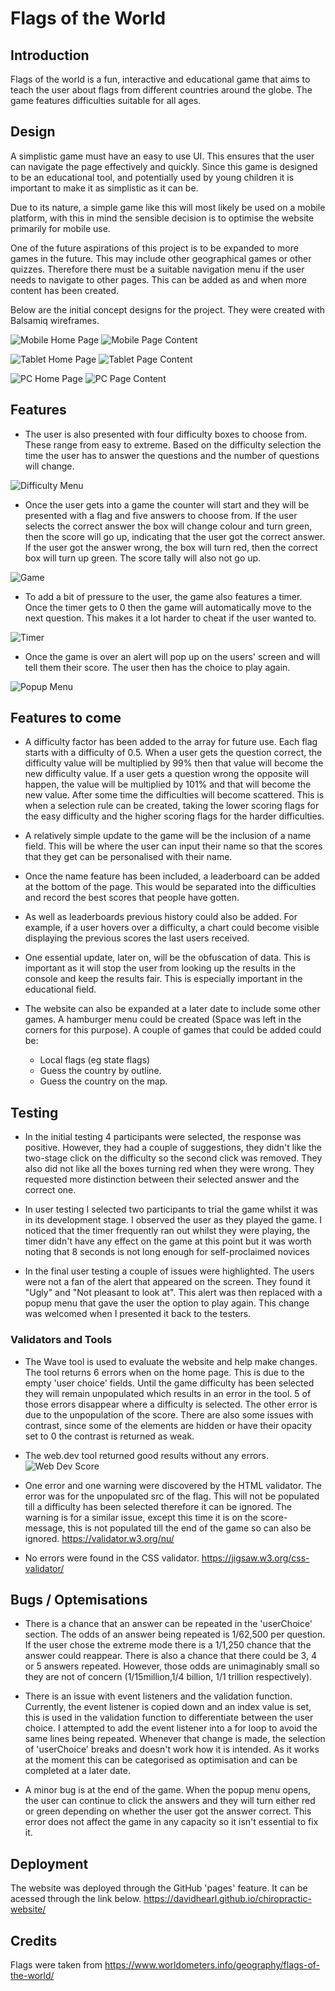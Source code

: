 # Flags of the World

## Introduction
Flags of the world is a fun, interactive and educational game that aims to teach the user about flags from different countries around the globe. The game features difficulties suitable for all ages.

## Design

A simplistic game must have an easy to use UI. This ensures that the user can navigate the page effectively and quickly. Since this game is designed to be an educational tool, and potentially used by young children it is important to make it as simplistic as it can be.

Due to its nature, a simple game like this will most likely be used on a mobile platform, with this in mind the sensible decision is to optimise the website primarily for mobile use.

One of the future aspirations of this project is to be expanded to more games in the future. This may include other geographical games or other quizzes. Therefore there must be a suitable navigation menu if the user needs to navigate to other pages. This can be added as and when more content has been created.

Below are the initial concept designs for the project. They were created with Balsamiq wireframes.

![Mobile Home Page](./assets/images/readme/mobile-homepage.JPG)
![Mobile Page Content](./assets/images/readme/mobile-flag-game.JPG)

![Tablet Home Page](./assets/images/readme/ipad-homepage.JPG)
![Tablet Page Content](./assets/images/readme/ipad-flag-game.JPG)

![PC Home Page](./assets/images/readme/desktop-homepage.JPG)
![PC Page Content](./assets/images/readme/desktop-flag-game.JPG)

## Features

* The user is also presented with four difficulty boxes to choose from. These range from easy to extreme. Based on the difficulty selection the time the user has to answer the questions and the number of questions will change.

![Difficulty Menu](./assets/images/readme/difficulty-menu.JPG)

* Once the user gets into a game the counter will start and they will be presented with a flag and five answers to choose from. If the user selects the correct answer the box will change colour and turn green, then the score will go up, indicating that the user got the correct answer. If the user got the answer wrong, the box will turn red, then the correct box will turn up green. The score tally will also not go up.

![Game](./assets/images/readme/game.JPG)

* To add a bit of pressure to the user, the game also features a timer. Once the timer gets to 0 then the game will automatically move to the next question. This makes it a lot harder to cheat if the user wanted to.

![Timer](./assets/images/readme/timer.JPG)

* Once the game is over an alert will pop up on the users' screen and will tell them their score. The user then has the choice to play again.

![Popup Menu](./assets/images/readme/popup-menu.JPG)


## Features to come

* A difficulty factor has been added to the array for future use. Each flag starts with a difficulty of 0.5. When a user gets the question correct, the difficulty value will be multiplied by 99% then that value will become the new difficulty value. If a user gets a question wrong the opposite will happen, the value will be multiplied by 101% and that will become the new value. After some time the difficulties will become scattered. This is when a selection rule can be created, taking the lower scoring flags for the easy difficulty and the higher scoring flags for the harder difficulties.

* A relatively simple update to the game will be the inclusion of a name field. This will be where the user can input their name so that the scores that they get can be personalised with their name.

* Once the name feature has been included, a leaderboard can be added at the bottom of the page. This would be separated into the difficulties and record the best scores that people have gotten.

* As well as leaderboards previous history could also be added. For example, if a user hovers over a difficulty, a chart could become visible displaying the previous scores the last users received.

* One essential update, later on, will be the obfuscation of data. This is important as it will stop the user from looking up the results in the console and keep the results fair. This is especially important in the educational field.

* The website can also be expanded at a later date to include some other games. A hamburger menu could be created (Space was left in the corners for this purpose). A couple of games that could be added could be:
    * Local flags (eg state flags)
    * Guess the country by outline.
    * Guess the country on the map.


## Testing

* In the initial testing 4 participants were selected, the response was positive. However, they had a couple of suggestions, they didn't like the two-stage click on the difficulty so the second click was removed. They also did not like all the boxes turning red when they were wrong. They requested more distinction between their selected answer and the correct one.

* In user testing I selected two participants to trial the game whilst it was in its development stage. I observed the user as they played the game. I noticed that the timer frequently ran out whilst they were playing, the timer didn't have any effect on the game at this point but it was worth noting that 8 seconds is not long enough for self-proclaimed novices

* In the final user testing a couple of issues were highlighted. The users were not a fan of the alert that appeared on the screen. They found it "Ugly" and "Not pleasant to look at". This alert was then replaced with a popup menu that gave the user the option to play again. This change was welcomed when I presented it back to the testers.

### Validators and Tools
* The Wave tool is used to evaluate the website and help make changes. The tool returns 6 errors when on the home page. This is due to the empty 'user choice' fields. Until the game difficulty has been selected they will remain unpopulated which results in an error in the tool. 5 of those errors disappear where a difficulty is selected. The other error is due to the unpopulation of the score. There are also some issues with contrast, since some of the elements are hidden or have their opacity set to 0 the contrast is returned as weak.

* The web.dev tool returned good results without any errors.
![Web Dev Score](./assets/images/readme/web-dev-score.png)

* One error and one warning were discovered by the HTML validator. The error was for the unpopulated src of the flag. This will not be populated till a difficulty has been selected therefore it can be ignored. The warning is for a similar issue, except this time it is on the score-message, this is not populated till the end of the game so can also be ignored.  https://validator.w3.org/nu/

* No errors were found in the CSS validator. https://jigsaw.w3.org/css-validator/


## Bugs / Optemisations

* There is a chance that an answer can be repeated in the 'userChoice' section. The odds of an answer being repeated is 1/62,500 per question. If the user chose the extreme mode there is a 1/1,250 chance that the answer could reappear. There is also a chance that there could be 3, 4 or 5 answers repeated. However, those odds are unimaginably small so they are not of concern (1/15million,1/4 billion, 1/1 trillion respectively).

* There is an issue with event listeners and the validation function. Currently, the event listener is copied down and an index value is set, this is used in the validation function to differentiate between the user choice. I attempted to add the event listener into a for loop to avoid the same lines being repeated. Whenever that change is made, the selection of 'userChoice' breaks and doesn't work how it is intended. As it works at the moment this can be categorised as optimisation and can be completed at a later date.

* A minor bug is at the end of the game. When the popup menu opens, the user can continue to click the answers and they will turn either red or green depending on whether the user got the answer correct. This error does not affect the game in any capacity so it isn't essential to fix it.

## Deployment 

The website was deployed through the GitHub 'pages' feature. It can be acessed through the link below. https://davidhearl.github.io/chiropractic-website/

## Credits

Flags were taken from https://www.worldometers.info/geography/flags-of-the-world/